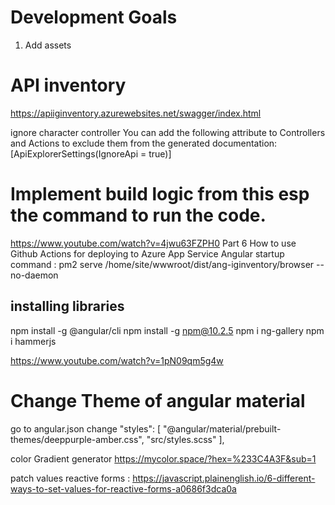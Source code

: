 # Development Goals
1. Add assets 

# API inventory
https://apiiginventory.azurewebsites.net/swagger/index.html

ignore character controller
You can add the following attribute to Controllers and Actions to exclude them from the generated documentation:
[ApiExplorerSettings(IgnoreApi = true)]

# Implement build logic from this esp the command to run the code. 
https://www.youtube.com/watch?v=4jwu63FZPH0     Part 6 How to use Github Actions for deploying to Azure App Service Angular
startup command : pm2 serve /home/site/wwwroot/dist/ang-iginventory/browser --no-daemon


## installing libraries
npm install -g @angular/cli
npm install -g npm@10.2.5
npm i ng-gallery 
npm i hammerjs

https://www.youtube.com/watch?v=1pN09qm5g4w

# Change Theme of angular material
go to angular.json change   "styles": [
              "@angular/material/prebuilt-themes/deeppurple-amber.css",
              "src/styles.scss"
            ],

color Gradient generator
  https://mycolor.space/?hex=%233C4A3F&sub=1

  patch values reactive forms : https://javascript.plainenglish.io/6-different-ways-to-set-values-for-reactive-forms-a0686f3dca0a